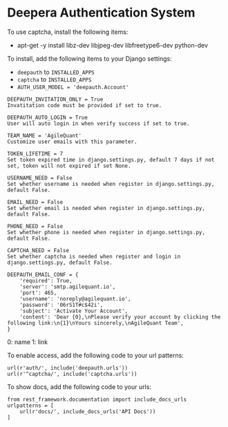 # Deepera Authentication System
To use captcha, install the following items:
- apt-get -y install libz-dev libjpeg-dev libfreetype6-dev python-dev

To install, add the following items to your Django settings:
- `deepauth` to `INSTALLED_APPS`
- `captcha` to `INSTALLED_APPS`
- `AUTH_USER_MODEL = 'deepauth.Account'`

```
DEEPAUTH_INVITATION_ONLY = True
Invatitation code must be provided if set to true.

DEEPAUTH_AUTO_LOGIN = True
User will auto login in when verify success if set to true.

TEAM_NAME = 'AgileQuant'
Customize user emails with this parameter.

TOKEN_LIFETIME = 7
Set token expired time in django.settings.py, default 7 days if not set, token will not expired if set None.

USERNAME_NEED = False
Set whether username is needed when register in django.settings.py, default False.

EMAIL_NEED = False
Set whether email is needed when register in django.settings.py, default False.

PHONE_NEED = False
Set whether phone is needed when register in django.settings.py, default False.

CAPTCHA_NEED = False
Set whether captcha is needed when register and login in django.settings.py, default False.

DEEPAUTH_EMAIL_CONF = {
    'required': True,
    'server': 'smtp.agilequant.io',
    'port': 465,
    'username': 'noreply@agilequant.io',
    'password': '06rS1T#c$42i',
    'subject': 'Activate Your Account',
    'content': 'Dear {0},\nPlease verify your account by clicking the following link:\n{1}\nYours sincerely,\nAgileQuant Team',
}

```

0: name
1: link

To enable access, add the following code to your url patterns:
```
url(r'auth/', include('deepauth.urls'))
url(r'^captcha/', include('captcha.urls'))
```

To show docs, add the following code to your urls:
```
from rest_framework.documentation import include_docs_urls
urlpatterns = [
    url(r'docs/', include_docs_urls('API Docs'))
]
```

